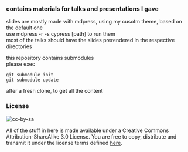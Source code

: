 ### contains materials for talks and presentations I gave

slides are mostly made with mdpress, using my cusotm theme, based on the default one  
use mdpress -r -s cypress [path] to run them  
most of the talks should have the slides prerendered in the respective directories  

this repository contains submodules  
please exec  

    git submodule init
    git submodule update
after a fresh clone, to get all the content

### License

![cc-by-sa](http://i.creativecommons.org/l/by-sa/3.0/88x31.png)

All of the stuff in here is made available under a Creative Commons Attribution-ShareAlike 3.0 License. You are free to copy, distribute and transmit it under the license terms defined [here][cc-license].

[cc-license]: http://creativecommons.org/licenses/by-sa/3.0

